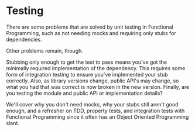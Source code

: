 # Testing

There are some problems that are solved by unit testing in Functional Programming, such as not needing mocks and requiring only stubs for dependencies.

Other problems remain, though.

Stubbing only enough to get the test to pass means you've got the minimally required implementation of the dependency. This requires some form of integration testing to ensure you've implemented your stub correctly. Also, as library versions change, public API's may change, so what you had that was correct is now broken in the new version. Finally, are you testing the module and public API or implementation details?

We'll cover why you don't need mocks, why your stubs still aren't good enough, and a refresher on TDD, property tests, and integration tests with Functional Programming since it often has an Object Oriented Programming slant.
